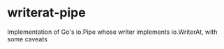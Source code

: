 # writerat-pipe
Implementation of Go's io.Pipe whose writer implements io.WriterAt, with some caveats
